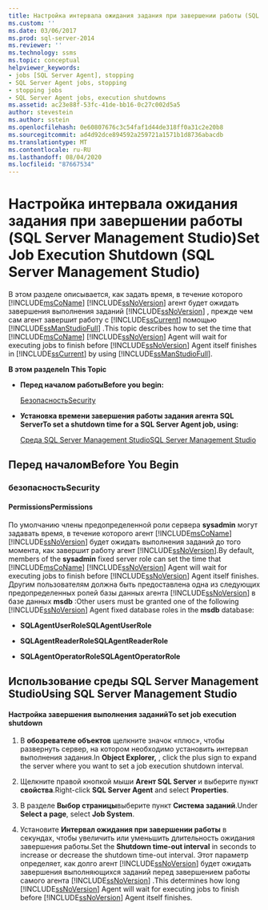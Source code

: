 ```yaml
---
title: Настройка интервала ожидания задания при завершении работы (SQL Server Management Studio) | Документация Майкрософт
ms.custom: ''
ms.date: 03/06/2017
ms.prod: sql-server-2014
ms.reviewer: ''
ms.technology: ssms
ms.topic: conceptual
helpviewer_keywords:
- jobs [SQL Server Agent], stopping
- SQL Server Agent jobs, stopping
- stopping jobs
- SQL Server Agent jobs, execution shutdowns
ms.assetid: ac23e88f-53fc-41de-bb16-0c27c002d5a5
author: stevestein
ms.author: sstein
ms.openlocfilehash: 0e60807676c3c54faf1d44de318ff0a31c2e20b8
ms.sourcegitcommit: ad4d92dce894592a259721a1571b1d8736abacdb
ms.translationtype: MT
ms.contentlocale: ru-RU
ms.lasthandoff: 08/04/2020
ms.locfileid: "87667534"
---
```

# <a name="set-job-execution-shutdown-sql-server-management-studio"></a><span data-ttu-id="ed8b3-102">Настройка интервала ожидания задания при завершении работы (SQL Server Management Studio)</span><span class="sxs-lookup"><span data-stu-id="ed8b3-102">Set Job Execution Shutdown (SQL Server Management Studio)</span></span>
  <span data-ttu-id="ed8b3-103">В этом разделе описывается, как задать время, в течение которого [!INCLUDE[msCoName](../../includes/msconame-md.md)] [!INCLUDE[ssNoVersion](../../includes/ssnoversion-md.md)] агент будет ожидать завершения выполнения заданий [!INCLUDE[ssNoVersion](../../includes/ssnoversion-md.md)] , прежде чем сам агент завершит работу с [!INCLUDE[ssCurrent](../../includes/sscurrent-md.md)] помощью [!INCLUDE[ssManStudioFull](../../includes/ssmanstudiofull-md.md)] .</span><span class="sxs-lookup"><span data-stu-id="ed8b3-103">This topic describes how to set the time that [!INCLUDE[msCoName](../../includes/msconame-md.md)] [!INCLUDE[ssNoVersion](../../includes/ssnoversion-md.md)] Agent will wait for executing jobs to finish before [!INCLUDE[ssNoVersion](../../includes/ssnoversion-md.md)] Agent itself finishes in [!INCLUDE[ssCurrent](../../includes/sscurrent-md.md)] by using [!INCLUDE[ssManStudioFull](../../includes/ssmanstudiofull-md.md)].</span></span>  
  
 <span data-ttu-id="ed8b3-104">**В этом разделе**</span><span class="sxs-lookup"><span data-stu-id="ed8b3-104">**In This Topic**</span></span>  
  
-   <span data-ttu-id="ed8b3-105">**Перед началом работы**</span><span class="sxs-lookup"><span data-stu-id="ed8b3-105">**Before you begin:**</span></span>  
  
     [<span data-ttu-id="ed8b3-106">Безопасность</span><span class="sxs-lookup"><span data-stu-id="ed8b3-106">Security</span></span>](#Security)  
  
-   <span data-ttu-id="ed8b3-107">**Установка времени завершения работы задания агента SQL Server**</span><span class="sxs-lookup"><span data-stu-id="ed8b3-107">**To set a shutdown time for a SQL Server Agent job, using:**</span></span>  
  
     [<span data-ttu-id="ed8b3-108">Среда SQL Server Management Studio</span><span class="sxs-lookup"><span data-stu-id="ed8b3-108">SQL Server Management Studio</span></span>](#SSMSProcedure)  
  
##  <a name="before-you-begin"></a><a name="BeforeYouBegin"></a> <span data-ttu-id="ed8b3-109">Перед началом</span><span class="sxs-lookup"><span data-stu-id="ed8b3-109">Before You Begin</span></span>  
  
###  <a name="security"></a><a name="Security"></a> <span data-ttu-id="ed8b3-110">безопасность</span><span class="sxs-lookup"><span data-stu-id="ed8b3-110">Security</span></span>  
  
####  <a name="permissions"></a><a name="Permissions"></a> <span data-ttu-id="ed8b3-111">Permissions</span><span class="sxs-lookup"><span data-stu-id="ed8b3-111">Permissions</span></span>  
 <span data-ttu-id="ed8b3-112">По умолчанию члены предопределенной роли сервера **sysadmin** могут задавать время, в течение которого агент [!INCLUDE[msCoName](../../includes/msconame-md.md)] [!INCLUDE[ssNoVersion](../../includes/ssnoversion-md.md)] будет ожидать выполнения заданий до того момента, как завершит работу агент [!INCLUDE[ssNoVersion](../../includes/ssnoversion-md.md)].</span><span class="sxs-lookup"><span data-stu-id="ed8b3-112">By default, members of the **sysadmin** fixed server role can set the time that [!INCLUDE[msCoName](../../includes/msconame-md.md)] [!INCLUDE[ssNoVersion](../../includes/ssnoversion-md.md)] Agent will wait for executing jobs to finish before [!INCLUDE[ssNoVersion](../../includes/ssnoversion-md.md)] Agent itself finishes.</span></span> <span data-ttu-id="ed8b3-113">Другим пользователям должна быть предоставлена одна из следующих предопределенных ролей базы данных агента [!INCLUDE[ssNoVersion](../../includes/ssnoversion-md.md)] в базе данных **msdb** :</span><span class="sxs-lookup"><span data-stu-id="ed8b3-113">Other users must be granted one of the following [!INCLUDE[ssNoVersion](../../includes/ssnoversion-md.md)] Agent fixed database roles in the **msdb** database:</span></span>  
  
-   <span data-ttu-id="ed8b3-114">**SQLAgentUserRole**</span><span class="sxs-lookup"><span data-stu-id="ed8b3-114">**SQLAgentUserRole**</span></span>  
  
-   <span data-ttu-id="ed8b3-115">**SQLAgentReaderRole**</span><span class="sxs-lookup"><span data-stu-id="ed8b3-115">**SQLAgentReaderRole**</span></span>  
  
-   <span data-ttu-id="ed8b3-116">**SQLAgentOperatorRole**</span><span class="sxs-lookup"><span data-stu-id="ed8b3-116">**SQLAgentOperatorRole**</span></span>  
  
##  <a name="using-sql-server-management-studio"></a><a name="SSMSProcedure"></a> <span data-ttu-id="ed8b3-117">Использование среды SQL Server Management Studio</span><span class="sxs-lookup"><span data-stu-id="ed8b3-117">Using SQL Server Management Studio</span></span>  
  
#### <a name="to-set-job-execution-shutdown"></a><span data-ttu-id="ed8b3-118">Настройка завершения выполнения заданий</span><span class="sxs-lookup"><span data-stu-id="ed8b3-118">To set job execution shutdown</span></span>  
  
1.  <span data-ttu-id="ed8b3-119">В **обозревателе объектов** щелкните значок «плюс», чтобы развернуть сервер, на котором необходимо установить интервал выполнения задания.</span><span class="sxs-lookup"><span data-stu-id="ed8b3-119">In **Object Explorer,** , click the plus sign to expand the server where you want to set a job execution shutdown interval.</span></span>  
  
2.  <span data-ttu-id="ed8b3-120">Щелкните правой кнопкой мыши **Агент SQL Server** и выберите пункт **свойства**.</span><span class="sxs-lookup"><span data-stu-id="ed8b3-120">Right-click **SQL Server Agent** and select **Properties**.</span></span>  
  
3.  <span data-ttu-id="ed8b3-121">В разделе **Выбор страницы**выберите пункт **Система заданий**.</span><span class="sxs-lookup"><span data-stu-id="ed8b3-121">Under **Select a page**, select **Job System**.</span></span>  
  
4.  <span data-ttu-id="ed8b3-122">Установите **Интервал ожидания при завершении работы** в секундах, чтобы увеличить или уменьшить длительность ожидания завершения работы.</span><span class="sxs-lookup"><span data-stu-id="ed8b3-122">Set the **Shutdown time-out interval** in seconds to increase or decrease the shutdown time-out interval.</span></span> <span data-ttu-id="ed8b3-123">Этот параметр определяет, как долго агент [!INCLUDE[ssNoVersion](../../includes/ssnoversion-md.md)] будет ожидать завершения выполняющихся заданий перед завершением работы самого агента [!INCLUDE[ssNoVersion](../../includes/ssnoversion-md.md)] .</span><span class="sxs-lookup"><span data-stu-id="ed8b3-123">This determines how long [!INCLUDE[ssNoVersion](../../includes/ssnoversion-md.md)] Agent will wait for executing jobs to finish before [!INCLUDE[ssNoVersion](../../includes/ssnoversion-md.md)] Agent itself finishes.</span></span>  
  
  
